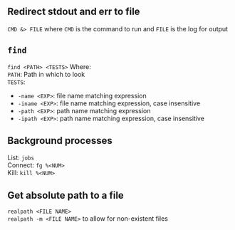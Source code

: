 ## Redirect stdout and err to file
`CMD &> FILE` where `CMD` is the command to run and `FILE` is the log for output

## `find`
`find <PATH> <TESTS>` Where:  
`PATH`: Path in which to look  
`TESTS`:  

* `-name <EXP>`: file name matching expression
* `-iname <EXP>`: file name matching expression, case insensitive
* `-path <EXP>`: path name matching expression
* `-ipath <EXP>`: path name matching expression, case insensitive

## Background processes
List: `jobs`  
Connect: `fg %<NUM>`  
Kill: `kill %<NUM>`

## Get absolute path to a file
`realpath <FILE NAME>`  
`realpath -m <FILE NAME>` to allow for non-existent files  
